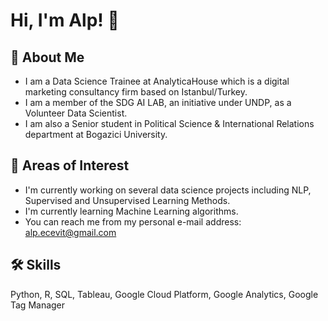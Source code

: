 # Hi, I'm Alp! :wave:

## :rocket: About Me
- I am a Data Science Trainee at AnalyticaHouse which is a digital marketing consultancy firm based on Istanbul/Turkey.
- I am a member of the SDG AI LAB, an initiative under UNDP, as a Volunteer Data Scientist.
- I am also a Senior student in Political Science & International Relations department at Bogazici University.

## :brain: Areas of Interest
- I'm currently working on several data science projects including NLP, Supervised and Unsupervised Learning Methods.
- I'm currently learning Machine Learning algorithms.
- You can reach me from my personal e-mail address: alp.ecevit@gmail.com

## 🛠 Skills
Python, R, SQL, Tableau, Google Cloud Platform, Google Analytics, Google Tag Manager
